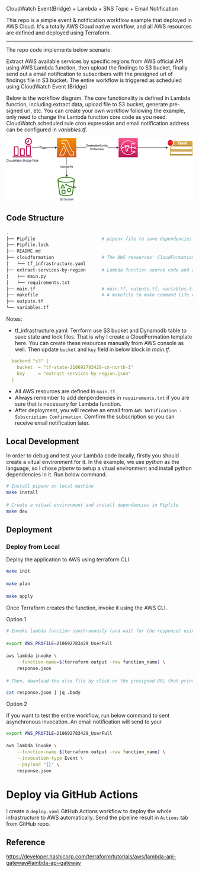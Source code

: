 CloudWatch Event(Bridge) + Lambda + SNS Topic + Email Notification

This repo is a simple event & notification workflow example that deployed in AWS Cloud. It's a totally AWS Cloud native workflow, and all AWS resources are defined and deployed using Terraform.
___

The repo code implements below scenario:

Extract AWS available services by specific regions from AWS official API using AWS Lambda function, then upload the findings to S3 bucket, finally send out a email notification to subscribers with the presigned url of findings file in S3 bucket. The entire workflow is triggered as scheduled using CloudWatch Event (Bridge).

Below is the workflow diagram. The core functionality is defined in Lambda function, including extract data, upload file to S3 bucket, generate pre-signed url, etc. You can create your own workflow following the example, only need to change the Lambda function core code as you need. CloudWatch scheduled rule cron expression and email notification address can be configured in *variables.tf*. 

![workflow diagram](cw_bridge_lambda_sns.png)


## Code Structure
```bash
.
├── Pipfile                         # pipenv file to save dependencies
├── Pipfile.lock
├── README.md
├── cloudformation                  # The AWS resources' CloudFormation to save terrafrom state file and lock file
│   └── tf_infrastructure.yaml
├── extract-services-by-region      # Lambda function source code and requirements.txt
│   ├── main.py
│   └── requirements.txt
├── main.tf                         # main.tf, outputs.tf, variables.tf are all Terrform related definitions
├── makefile                        # A makefile to make command life easily
├── outputs.tf
└── variables.tf
```
Notes:
- tf_infrastructure.yaml: Terrform use S3 bucket and Dynamodb table to save state and lock files. That is why I create a CloudFormation template here. You can create these resources manually from AWS console as well. Then update `bucket` and `key` field in below block in *main.tf*.
```yaml
  backend "s3" {
    bucket  = "tf-state-210692783429-cn-north-1"
    key     = "extract-services-by-region.json"
  }
```
- All AWS resources are defined in `main.tf`.
- Always remember to add denpendencies in `requirements.txt` if you are sure that is necessary for Lambda function.
- After deployment, you will receive an email from `AWS Notification - Subscription Confirmation`. Comfirm the subscription so you can receive email notification later.

## Local Development
In order to debug and test your Lambda code locally, firstly you should create a vitual environment for it. In the example, we use _python_ as the language, so I chose *pipenv* to setup a vitual environment and install python dependencies in it. Run below command.
```bash
# Install pipenv on local machine
make install

# Create a vitual environment and install dependencies in Pipfile
make dev
```
## Deployment

### Deploy from Local
Deploy the application to AWS using terraform CLI

```bash
make init

make plan

make apply
```

Once Terraform creates the function, invoke it using the AWS CLI.

Option 1

```bash
# Invoke lambda function synchronously (and wait for the response) using below command. It won't trigger the downstream SNS topic as the Lambda destination configuratio is for Asynchronous invocation.

export AWS_PROFILE=210692783429_UserFull

aws lambda invoke \
    --function-name=$(terraform output -raw function_name) \
    response.json

# Then, download the xlsx file by click on the presigned URL that print out using below command.
```
```bash
cat response.json | jq .body
```
Option 2

If you want to test the entire workflow, run below command to sent asynchronous invocation. An email notification will send to your 

```bash
export AWS_PROFILE=210692783429_UserFull

aws lambda invoke \
    --function-name $(terraform output -raw function_name) \
    --invocation-type Event \
    --payload "{}" \
    response.json
```

# Deploy via GitHub Actions

I create a `deploy.yaml` GitHub Actions workflow to deploy the whole infrastructure to AWS automatically. Send the pipeline result in `Actions` tab from GitHub repo.

## Reference
https://developer.hashicorp.com/terraform/tutorials/aws/lambda-api-gateway#lambda-api-gateway
